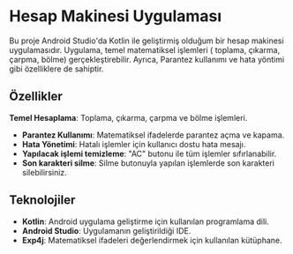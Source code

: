 # Hesap Makinesi Uygulaması

Bu proje Android Studio'da Kotlin ile geliştirmiş olduğum bir hesap makinesi uygulamasıdır. Uygulama, temel matematiksel işlemleri ( toplama, çıkarma, çarpma, bölme) gerçekleştirebilir. Ayrıca, Parantez kullanımı ve hata yöntimi gibi özelliklere de sahiptir.

## Özellikler

**Temel Hesaplama**: Toplama, çıkarma, çarpma ve bölme işlemleri.
- **Parantez Kullanımı**: Matematiksel ifadelerde parantez açma ve kapama.
- **Hata Yönetimi**: Hatalı işlemler için kullanıcı dostu hata mesajı.
- **Yapılacak işlemi temizleme**: "AC" butonu ile tüm işlemler sıfırlanabilir.
- **Son karakteri silme**: Silme butonuyla yapılan işlemlerde son karakteri silebilirsiniz.

## Teknolojiler

- **Kotlin**: Android uygulama geliştirme için kullanılan programlama dili.
- **Android Studio**: Uygulamanın geliştirildiği IDE.
- **Exp4j**: Matematiksel ifadeleri değerlendirmek için kullanılan kütüphane.
